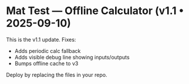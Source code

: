 # Mat Test — Offline Calculator (v1.1 • 2025-09-10)

This is the v1.1 update. Fixes:
- Adds periodic calc fallback
- Adds visible debug line showing inputs/outputs
- Bumps offline cache to v3

Deploy by replacing the files in your repo.
